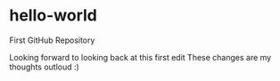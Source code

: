 # hello-world
First GitHub Repository

Looking forward to looking back at this first edit
These changes are my thoughts outloud :)

